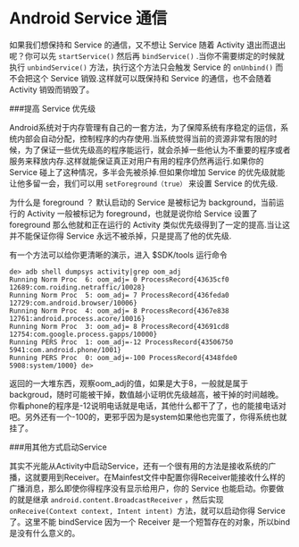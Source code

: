 # Android Service 通信

如果我们想保持和 Service 的通信，又不想让 Service 随着 Activity 退出而退出呢？你可以先 `startService()` 然后再 `bindService()` .当你不需要绑定的时候就执行 `unbindService()` 方法，执行这个方法只会触发 Service 的 `onUnbind()` 而不会把这个 Service 销毁.这样就可以既保持和 Service 的通信，也不会随着 Activity 销毁而销毁了。

###提高 Service 优先级

Android系统对于内存管理有自己的一套方法，为了保障系统有序稳定的运信，系统内部会自动分配，控制程序的内存使用.当系统觉得当前的资源非常有限的时候，为了保证一些优先级高的程序能运行，就会杀掉一些他认为不重要的程序或者服务来释放内存.这样就能保证真正对用户有用的程序仍然再运行.如果你的 Service 碰上了这种情况，多半会先被杀掉.但如果你增加 Service 的优先级就能让他多留一会，我们可以用 `setForeground（true）` 来设置 Service 的优先级.

为什么是 foreground ？ 默认启动的 Service 是被标记为 background，当前运行的 Activity 一般被标记为 foreground，也就是说你给 Service 设置了 foreground 那么他就和正在运行的 Activity 类似优先级得到了一定的提高.当让这并不能保证你得 Service 永远不被杀掉，只是提高了他的优先级.

有一个方法可以给你更清晰的演示，进入 $SDK/tools 运行命令
```
de> adb shell dumpsys activity|grep oom_adj 
Running Norm Proc  6: oom_adj= 0 ProcessRecord{43635cf0 12689:com.roiding.netraffic/10028} 
Running Norm Proc  5: oom_adj= 7 ProcessRecord{436feda0 12729:com.android.browser/10006} 
Running Norm Proc  4: oom_adj= 8 ProcessRecord{4367e838 12761:android.process.acore/10016} 
Running Norm Proc  3: oom_adj= 8 ProcessRecord{43691cd8 12754:com.google.process.gapps/10000} 
Running PERS Proc  1: oom_adj=-12 ProcessRecord{43506750 5941:com.android.phone/1001} 
Running PERS Proc  0: oom_adj=-100 ProcessRecord{4348fde0 5908:system/1000} de>
```
返回的一大堆东西，观察oom_adj的值，如果是大于8，一般就是属于backgroud，随时可能被干掉，数值越小证明优先级越高，被干掉的时间越晚。你看phone的程序是-12说明电话就是电话，其他什么都干了了，也的能接电话对吧。另外还有一个-100的，更邪乎因为是system如果他也完蛋了，你得系统也就挂了。

###用其他方式启动Service

其实不光能从Activity中启动Service，还有一个很有用的方法是接收系统的广播，这就要用到Receiver。在Mainfest文件中配置你得Receiver能接收什么样的广播消息，那么即使你得程序没有显示给用户，你的 Service 也能启动。你要做的就是继承 `android.content.BroadcastReceiver` ，然后实现 `onReceive(Context context, Intent intent) `方法，就可以启动你得 Service 了。这里不能 bindService 因为一个 Receiver 是一个短暂存在的对象，所以bind是没有什么意义的。